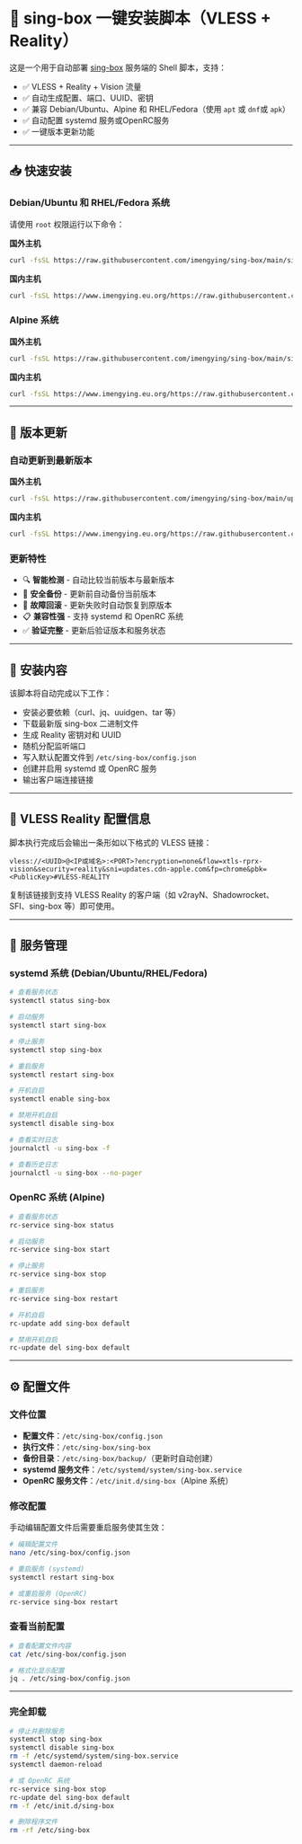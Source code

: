 # 🧊 sing-box 一键安装脚本（VLESS + Reality）

这是一个用于自动部署 [sing-box](https://github.com/SagerNet/sing-box) 服务端的 Shell 脚本，支持：

- ✅ VLESS + Reality + Vision 流量
- ✅ 自动生成配置、端口、UUID、密钥
- ✅ 兼容 Debian/Ubuntu、Alpine 和 RHEL/Fedora（使用 `apt` 或 `dnf`或 `apk`）
- ✅ 自动配置 systemd 服务或OpenRC服务
- ✅ 一键版本更新功能

---

## 📥 快速安装

### Debian/Ubuntu 和 RHEL/Fedora 系统

请使用 `root` 权限运行以下命令：

**国外主机**
```bash
curl -fsSL https://raw.githubusercontent.com/imengying/sing-box/main/sing-box.sh | bash
```

**国内主机**
```bash
curl -fsSL https://www.imengying.eu.org/https://raw.githubusercontent.com/imengying/sing-box/main/sing-box.sh | bash
```

### Alpine 系统

**国外主机**
```bash
curl -fsSL https://raw.githubusercontent.com/imengying/sing-box/main/sing-box-alpine.sh | bash
```

**国内主机**
```bash
curl -fsSL https://www.imengying.eu.org/https://raw.githubusercontent.com/imengying/sing-box/main/sing-box-alpine.sh | bash
```

---

## 🔄 版本更新

### 自动更新到最新版本

**国外主机**
```bash
curl -fsSL https://raw.githubusercontent.com/imengying/sing-box/main/update-sing-box.sh | bash
```

**国内主机**
```bash
curl -fsSL https://www.imengying.eu.org/https://raw.githubusercontent.com/imengying/sing-box/main/update-sing-box.sh | bash
```



### 更新特性

- 🔍 **智能检测** - 自动比较当前版本与最新版本
- 💾 **安全备份** - 更新前自动备份当前版本
- 🔄 **故障回滚** - 更新失败时自动恢复到原版本
- 📋 **兼容性强** - 支持 systemd 和 OpenRC 系统
- ✅ **验证完整** - 更新后验证版本和服务状态

---

## 📂 安装内容

该脚本将自动完成以下工作：

- 安装必要依赖（curl、jq、uuidgen、tar 等）
- 下载最新版 sing-box 二进制文件
- 生成 Reality 密钥对和 UUID
- 随机分配监听端口
- 写入默认配置文件到 `/etc/sing-box/config.json`
- 创建并启用 systemd 或 OpenRC 服务
- 输出客户端连接链接

---

## 🔐 VLESS Reality 配置信息

脚本执行完成后会输出一条形如以下格式的 VLESS 链接：

```
vless://<UUID>@<IP或域名>:<PORT>?encryption=none&flow=xtls-rprx-vision&security=reality&sni=updates.cdn-apple.com&fp=chrome&pbk=<PublicKey>#VLESS-REALITY
```

复制该链接到支持 VLESS Reality 的客户端（如 v2rayN、Shadowrocket、SFI、sing-box 等）即可使用。

---

## 🧰 服务管理

### systemd 系统 (Debian/Ubuntu/RHEL/Fedora)

```bash
# 查看服务状态
systemctl status sing-box

# 启动服务
systemctl start sing-box

# 停止服务
systemctl stop sing-box

# 重启服务
systemctl restart sing-box

# 开机自启
systemctl enable sing-box

# 禁用开机自启
systemctl disable sing-box

# 查看实时日志
journalctl -u sing-box -f

# 查看历史日志
journalctl -u sing-box --no-pager
```

### OpenRC 系统 (Alpine)

```bash
# 查看服务状态
rc-service sing-box status

# 启动服务
rc-service sing-box start

# 停止服务
rc-service sing-box stop

# 重启服务
rc-service sing-box restart

# 开机自启
rc-update add sing-box default

# 禁用开机自启
rc-update del sing-box default
```

---

## ⚙️ 配置文件

### 文件位置

- **配置文件**：`/etc/sing-box/config.json`
- **执行文件**：`/etc/sing-box/sing-box`
- **备份目录**：`/etc/sing-box/backup/`（更新时自动创建）
- **systemd 服务文件**：`/etc/systemd/system/sing-box.service`
- **OpenRC 服务文件**：`/etc/init.d/sing-box`（Alpine 系统）

### 修改配置

手动编辑配置文件后需要重启服务使其生效：

```bash
# 编辑配置文件
nano /etc/sing-box/config.json

# 重启服务 (systemd)
systemctl restart sing-box

# 或重启服务 (OpenRC)
rc-service sing-box restart
```

### 查看当前配置

```bash
# 查看配置文件内容
cat /etc/sing-box/config.json

# 格式化显示配置
jq . /etc/sing-box/config.json
```

---

### 完全卸载

```bash
# 停止并删除服务
systemctl stop sing-box
systemctl disable sing-box
rm -f /etc/systemd/system/sing-box.service
systemctl daemon-reload

# 或 OpenRC 系统
rc-service sing-box stop
rc-update del sing-box default
rm -f /etc/init.d/sing-box

# 删除程序文件
rm -rf /etc/sing-box
```
